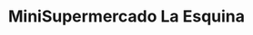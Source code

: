 ---
title: "MiniSupermercado La Esquina"
url: /la-concepcion/minisupermercado-la-esquina/
shop: Supermarkt
---